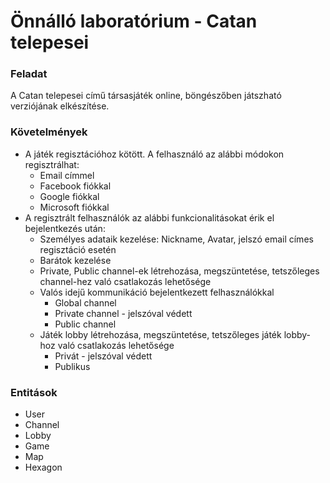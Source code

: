 # Önnálló laboratórium - Catan telepesei

### Feladat
A Catan telepesei című társasjáték online, böngészőben játszható verziójának elkészítése.

### Követelmények
* A játék regisztációhoz kötött. A felhasználó az alábbi módokon regisztrálhat:
  * Email címmel
  * Facebook fiókkal
  * Google fiókkal
  * Microsoft fiókkal
* A regisztrált felhasználók az alábbi funkcionalitásokat érik el bejelentkezés után:
  * Személyes adataik kezelése: Nickname, Avatar, jelszó email címes regisztáció esetén
  * Barátok kezelése
  * Private, Public channel-ek létrehozása, megszüntetése, tetszőleges channel-hez való csatlakozás lehetősége
  * Valós idejű kommunikáció bejelentkezett felhasználókkal
    * Global channel
    * Private channel - jelszóval védett
    * Public channel
  * Játék lobby létrehozása, megszüntetése, tetszőleges játék lobby-hoz való csatlakozás lehetősége
    * Privát - jelszóval védett
    * Publikus

### Entitások
* User
* Channel
* Lobby
* Game
* Map
* Hexagon
